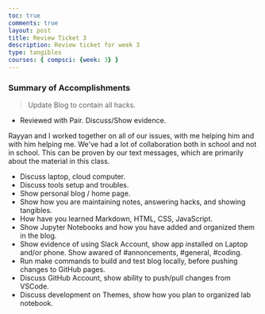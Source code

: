 ```yaml
---
toc: true
comments: true
layout: post
title: Review Ticket 3
description: Review ticket for week 3
type: tangibles
courses: { compsci: {week: 3} }
---
```


### Summary of Accomplishments
> Update Blog to contain all hacks.  
- Reviewed with Pair. Discuss/Show evidence.

Rayyan and I worked together on all of our issues, with me helping him and with him helping me. We've had a lot of collaboration both in school and not in school. This can be proven by our text messages, which are primarily about the material in this class.

- Discuss laptop, cloud computer.
- Discuss tools setup and troubles.
- Show personal blog / home page.
- Show how you are maintaining notes, answering hacks, and showing tangibles.
- How have you learned Markdown, HTML, CSS, JavaScript.
- Show Jupyter Notebooks and how you have added and organized them in the blog.
- Show evidence of using Slack Account, show app installed on Laptop and/or phone. Show awared  of #annoncements, #general, #coding.
- Run make commands to build and test blog locally, before pushing changes to GitHub pages.
- Discuss GitHub Account, show ability to push/pull changes from VSCode.
- Discuss development on Themes, show how you plan to organized lab notebook.
